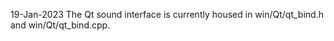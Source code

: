 19-Jan-2023
The Qt sound interface is currently housed in win/Qt/qt_bind.h and win/Qt/qt_bind.cpp.

